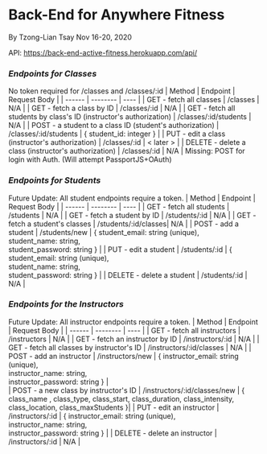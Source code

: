 # Back-End for Anywhere Fitness
By Tzong-Lian Tsay
Nov 16-20, 2020

API: https://back-end-active-fitness.herokuapp.com/api/

### **_Endpoints for Classes_**
No token required for /classes and /classes/:id
| Method | Endpoint | Request Body |
| ------ | -------- | ---- |
| GET - fetch all classes | /classes | N/A |
| GET - fetch a class by ID | /classes/:id | N/A |
| GET - fetch all students by class's ID (instructor's authorization) | /classes/:id/students | N/A |
| POST - a student to a class ID (student's authorization) | /classes/:id/students | { student_id: integer } |
| PUT - edit a class (instructor's authorization) | /classes/:id | < later > |
| DELETE - delete a class (instructor's authorization) | /classes/:id | N/A |
Missing: POST for login with Auth. (Will attempt PassportJS+OAuth)

### **_Endpoints for Students_**
Future Update: All student endpoints require a token.
| Method | Endpoint | Request Body |
| ------ | -------- | ---- | 
| GET - fetch all students | /students | N/A |
| GET - fetch a student by ID | /students/:id | N/A |
| GET - fetch a student's classes | /students/:id/classes| N/A |
| POST - add a student | /students/new | { student_email: string (unique),</br> student_name: string,</br> student_password: string } | 
| PUT - edit a student | /students/:id | { student_email: string (unique),</br> student_name: string,</br> student_password: string } | 
| DELETE - delete a student | /students/:id | N/A | 

### **_Endpoints for the Instructors_**
Future Update: All instructor endpoints require a token.
| Method | Endpoint | Request Body | 
| ------ | -------- | ---- | 
| GET - fetch all instructors | /instructors | N/A |
| GET - fetch an instructor by ID | /instructors/:id | N/A |
| GET - fetch all classes by instructor's ID | /instructors/:id/classes | N/A | 
| POST - add an instructor | /instructors/new | { instructor_email: string (unique),</br> instructor_name: string,</br> instructor_password: string } |  
| POST - a new class by instructor's ID | /instructors/:id/classes/new | { class_name , class_type, class_start, class_duration, class_intensity, class_location, class_maxStudents }| 
| PUT - edit an instructor | /instructors/:id | { instructor_email: string (unique),</br> instructor_name: string,</br> instructor_password: string } | 
| DELETE - delete an instructor | /instructors/:id | N/A | 

